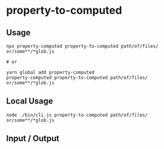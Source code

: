 # property-to-computed


## Usage

```
npx property-computed property-to-computed path/of/files/ or/some**/*glob.js

# or

yarn global add property-computed
property-computed property-to-computed path/of/files/ or/some**/*glob.js
```

## Local Usage
```
node ./bin/cli.js property-to-computed path/of/files/ or/some**/*glob.js
```

## Input / Output

<!--FIXTURES_TOC_START-->
<!--FIXTURES_TOC_END-->

<!--FIXTURES_CONTENT_START-->
<!--FIXTURES_CONTENT_END-->